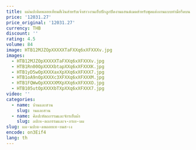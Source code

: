 ```yaml
---
title: แผ่นปะติดพลอยเทียมสีเงินสำหรับเจ้าสาวงานเย็บปักลูกปัดงานแฮนด์เมดสำหรับชุดแต่งงานแบบทำมือรีดบน WDD0620ได้ (30ชิ้น)
price: '12031.27'
price_original: '12031.27'
currency: THB
discount: ''
rating: 4.5
volume: 84
image: HTB12MJZOpXXXXXTaFXXq6xXFXXXv.jpg
images:
  - HTB12MJZOpXXXXXTaFXXq6xXFXXXv.jpg
  - HTB1Rn00OpXXXXbtapXXq6xXFXXXK.jpg
  - HTB1yD5wOpXXXXaxXpXXq6xXFXXX7.jpg
  - HTB1oA9nOpXXXXc3XFXXq6xXFXXXM.jpg
  - HTB1FQWwOpXXXXXMXpXXq6xXFXXXO.jpg
  - HTB105utOpXXXXbTXpXXq6xXFXXX7.jpg
video: ''
categories:
  - name: บ้านและสวน
    slug: านและสวน
  - name: ศิลปะหัตถกรรมและจักรเย็บผ้า
    slug: ลปะห-ตถกรรมและจ-กรเย-บผ
slug: แผ-นปะต-ดพลอยเท-ยมส-เง
encode: on3Eif4
lang: th
---
```

  